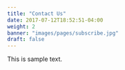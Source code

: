 ```yaml
---
title: "Contact Us"
date: 2017-07-12T18:52:51-04:00
weight: 2
banner: "images/pages/subscribe.jpg"
draft: false
---
```


This is sample text.